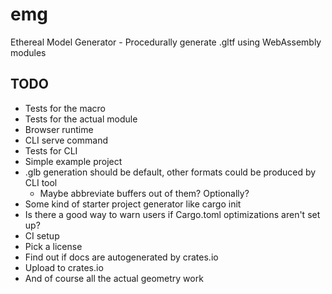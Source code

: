 # emg

Ethereal Model Generator - Procedurally generate .gltf using WebAssembly modules

## TODO

- Tests for the macro
- Tests for the actual module
- Browser runtime
- CLI serve command
- Tests for CLI
- Simple example project
- .glb generation should be default, other formats could be produced by CLI tool
  * Maybe abbreviate buffers out of them? Optionally?
- Some kind of starter project generator like cargo init
- Is there a good way to warn users if Cargo.toml optimizations aren't set up?
- CI setup
- Pick a license
- Find out if docs are autogenerated by crates.io
- Upload to crates.io
- And of course all the actual geometry work
